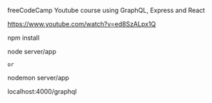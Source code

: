 freeCodeCamp Youtube course using GraphQL, Express and React

https://www.youtube.com/watch?v=ed8SzALpx1Q


npm install

node server/app

    or

nodemon server/app


localhost:4000/graphql